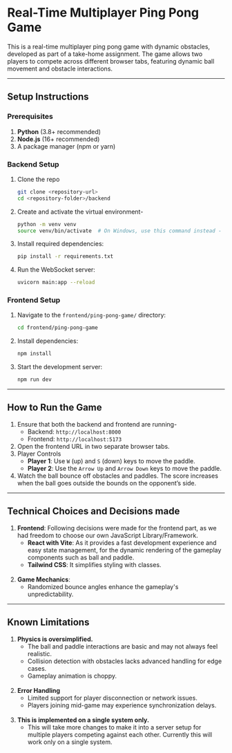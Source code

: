 # Real-Time Multiplayer Ping Pong Game

This is a real-time multiplayer ping pong game with dynamic obstacles, developed as part of a take-home assignment. The game allows two players to compete across different browser tabs, featuring dynamic ball movement and obstacle interactions.

---

## **Setup Instructions**

### Prerequisites
1. **Python** (3.8+ recommended)
2. **Node.js** (16+ recommended)
3. A package manager (npm or yarn)

### Backend Setup
1. Clone the repo
   ```bash
   git clone <repository-url>
   cd <repository-folder>/backend
   ```
2. Create and activate the virtual environment-
   ```bash
   python -m venv venv
   source venv/bin/activate  # On Windows, use this command instead - `venv\Scripts\activate`
   ```
3. Install required dependencies:
   ```bash
   pip install -r requirements.txt
   ```
4. Run the WebSocket server:
   ```bash
   uvicorn main:app --reload
   ```

### Frontend Setup
1. Navigate to the `frontend/ping-pong-game/` directory:
   ```bash
   cd frontend/ping-pong-game
   ```
2. Install dependencies:
   ```bash
   npm install
   ```
3. Start the development server:
   ```bash
   npm run dev
   ```

---

## **How to Run the Game**
1. Ensure that both the backend and frontend are running-
   - Backend: `http://localhost:8000`
   - Frontend: `http://localhost:5173`
2. Open the frontend URL in two separate browser tabs.
3. Player Controls
   - **Player 1**: Use `W` (up) and `S` (down) keys to move the paddle.
   - **Player 2**: Use the `Arrow Up` and `Arrow Down` keys to move the paddle.
4. Watch the ball bounce off obstacles and paddles. The score increases when the ball goes outside the bounds on the opponent’s side.

---

## **Technical Choices and Decisions made**
1. **Frontend**: Following decisions were made for the frontend part, as we had freedom to choose our own JavaScript Library/Framework.
   - **React with Vite**: As it provides a fast development experience and easy state management, for the dynamic rendering of the gameplay components such as ball and paddle.
   - **Tailwind CSS**: It simplifies styling with classes.
   <br>
2. **Game Mechanics**:
   - Randomized bounce angles enhance the gameplay's unpredictability.

---

## **Known Limitations**
1. **Physics is oversimplified.**
   - The ball and paddle interactions are basic and may not always feel realistic.
   - Collision detection with obstacles lacks advanced handling for edge cases.
   - Gameplay animation is choppy.
   <br>
2. **Error Handling**
   - Limited support for player disconnection or network issues.
   - Players joining mid-game may experience synchronization delays.
   <br>
3. **This is implemented on a single system only.**
   - This will take more changes to make it into a server setup for multiple players competing against each other. Currently this will work only on a single system.

